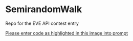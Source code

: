 # SemirandomWalk
Repo for the EVE API contest entry

[Please enter code as highlighted in this image into prompt](Semirandomwalk.PNG)
